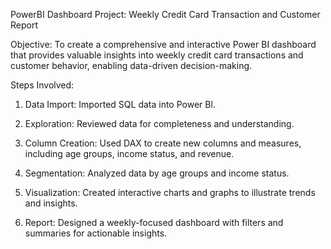 PowerBI Dashboard Project: Weekly Credit Card Transaction and Customer Report

Objective: To create a comprehensive and interactive Power BI dashboard that provides valuable insights into weekly credit card transactions and customer behavior, enabling data-driven decision-making.

Steps Involved:

1. Data Import: Imported SQL data into Power Bl.

2. Exploration: Reviewed data for completeness and understanding.

3. Column Creation: Used DAX to create new columns and measures, including age groups, income status, and revenue.

4. Segmentation: Analyzed data by age groups and income status.

5. Visualization: Created interactive charts and graphs to illustrate trends and insights.

6. Report: Designed a weekly-focused dashboard with filters and summaries for actionable insights.
